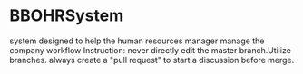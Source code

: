 # BBOHRSystem
system designed to help the human resources manager manage the company workflow
Instruction:
  never directly edit the master branch.Utilize branches.
  always create a "pull request" to start a discussion before merge.
